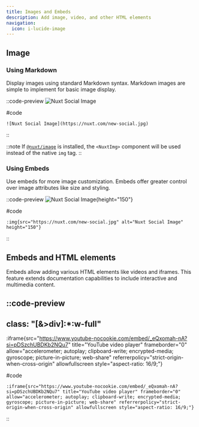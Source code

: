 ```yaml
---
title: Images and Embeds
description: Add image, video, and other HTML elements
navigation:
  icon: i-lucide-image
---
```


## Image

### Using Markdown

Display images using standard Markdown syntax. Markdown images are simple to implement for basic
image display.

::code-preview ![Nuxt Social Image](https://nuxt.com/new-social.jpg)

#code

```mdc
![Nuxt Social Image](https://nuxt.com/new-social.jpg)
```

::

::note If [`@nuxt/image`](https://image.nuxt.com/get-started/installation) is installed, the
`<NuxtImg>` component will be used instead of the native `img` tag. ::

### Using Embeds

Use embeds for more image customization. Embeds offer greater control over image attributes like
size and styling.

::code-preview ![Nuxt Social Image](https://nuxt.com/new-social.jpg){height="150"}

#code

```mdc
:img{src="https://nuxt.com/new-social.jpg" alt="Nuxt Social Image" height="150"}
```

::

## Embeds and HTML elements

Embeds allow adding various HTML elements like videos and iframes. This feature extends
documentation capabilities to include interactive and multimedia content.

## ::code-preview

## class: "[&>div]:\*:w-full"

:iframe{src="https://www.youtube-nocookie.com/embed/_eQxomah-nA?si=pDSzchUBDKb2NQu7" title="YouTube
video player" frameborder="0" allow="accelerometer; autoplay; clipboard-write; encrypted-media;
gyroscope; picture-in-picture; web-share" referrerpolicy="strict-origin-when-cross-origin"
allowfullscreen style="aspect-ratio: 16/9;"}

#code

```mdc
:iframe{src="https://www.youtube-nocookie.com/embed/_eQxomah-nA?si=pDSzchUBDKb2NQu7" title="YouTube video player" frameborder="0" allow="accelerometer; autoplay; clipboard-write; encrypted-media; gyroscope; picture-in-picture; web-share" referrerpolicy="strict-origin-when-cross-origin" allowfullscreen style="aspect-ratio: 16/9;"}
```

::
